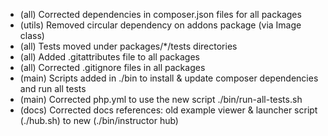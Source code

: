 - (all) Corrected dependencies in composer.json files for all packages
- (utils) Removed circular dependency on addons package (via Image class)
- (all) Tests moved under packages/*/tests directories
- (all) Added .gitattributes file to all packages
- (all) Corrected .gitignore files in all packages
- (main) Scripts added in ./bin to install & update composer dependencies and run all tests
- (main) Corrected php.yml to use the new script ./bin/run-all-tests.sh
- (docs) Corrected docs references: old example viewer & launcher script (./hub.sh) to new (./bin/instructor hub)
